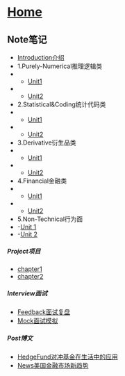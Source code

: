 
# [Home](/Home/index.html)

## Note笔记
- [Introduction介绍](/2023/09/11/Note笔记/Introduction介绍/Introduction介绍/index.html)
- 1.Purely-Numerical推理逻辑类
- - [Unit1](/2023/09/11/Note笔记/Purely-Numerical推理逻辑类/Unit1/index.html)
- - [Unit2](/2023/09/11/Note笔记/Purely-Numerical推理逻辑类/Unit1/index.html)
- 2.Statistical&Coding统计代码类
- - [Unit1](/2023/09/11/Note笔记/Statistical&Coding统计代码类/Unit1/index.html)
- - [Unit2](/2023/09/11/Note笔记/Statistical&Coding统计代码类/Unit2/index.html)
- 3.Derivative衍生品类
- - [Unit1](/2023/09/11/Note笔记/Derivative衍生品类/Unit1/index.html)
- - [Unit2](/2023/09/11/Note笔记/Derivative衍生品类/Unit2/index.html)
- 4.Financial金融类
- - [Unit1](/2023/09/11/Note笔记/Financial金融类/Unit1/index.html)
- - [Unit2](/2023/09/11/Note笔记/Financial金融类/Unit2/index.html)
- 5.Non-Technical行为面
- -[Unit 1](/2023/09/11/Note笔记/Non-Technical行为面/Unit1/index.html)
- -[Unit 2](/2023/09/11/Note笔记/Non-Technical行为面/Unit2/index.html)

##### Project项目

- [chapter1](/2023/09/11/Project项目/chapter1/index.html)
- [chapter2](/2023/09/11/Project项目/chapter2/index.html)

##### Interview面试 

- [Feedback面试复盘](/2023/09/11/Interview面试/Feedback面试复盘/index.html)
- [Mock面试模拟](/2023/09/11/Interview面试/Mock面试模拟/index.html)

##### Post博文
 
- [HedgeFund对冲基金在生活中的应用](/2023/09/11/Post博文/HedgeFund对冲基金在生活中的应用/index.html)
- [News美国金融市场新趋势](/2023/09/11/Post博文/News美国金融市场新趋势/index.html)

